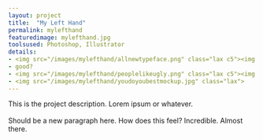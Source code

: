 ```yaml
---
layout: project
title:  "My Left Hand"
permalink: mylefthand
featuredimage: mylefthand.jpg
toolsused: Photoshop, Illustrator
details:
- <img src="/images/mylefthand/allnewtypeface.png" class="lax c5"><img src="/images/mylefthand/bigdealno.png" class="lax c5">
- good?
- <img src="/images/mylefthand/peoplelikeugly.png" class="lax c5"><img src="/images/mylefthand/peoplelikeuglycloseup.jpg" class="lax c6 right">
- <img src="/images/mylefthand/youdoyoubestmockup.jpg" class="lax">
---
```

This is the project description. Lorem ipsum or whatever.   
<br/>
Should be a new paragraph here. How does this feel? Incredible. Almost there.